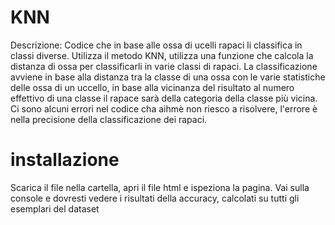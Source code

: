 # KNN
Descrizione:
Codice che in base alle ossa di ucelli rapaci li classifica in classi diverse.
Utilizza il metodo KNN, utilizza una funzione che calcola la distanza di ossa per classificarli in varie classi di rapaci.
La classificazione avviene in base alla distanza tra la classe di una ossa con le varie statistiche delle ossa di un uccello, in base alla vicinanza del risultato al numero effettivo di una classe il rapace sarà della categoria della classe più vicina.
Ci sono alcuni errori nel codice cha aihmè non riesco a risolvere, l'errore è nella precisione della classificazione dei rapaci.
# installazione
Scarica il file nella cartella, apri il file html e ispeziona la pagina. Vai sulla console e dovresti vedere i risultati della accuracy, calcolati su tutti gli esemplari del dataset
